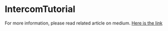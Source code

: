 # IntercomTutorial

For more information, please read related article on medium.
[Here is the link](https://begumakbay.medium.com/how-to-install-react-native-intercom-for-0-63-6475853c5932)

